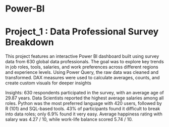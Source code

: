 # Power-BI
# Project_1 : Data Professional Survey Breakdown 
This project features an interactive Power BI dashboard built using survey data from 630 global data professionals. The goal was to explore key trends in job roles, tools, salaries, and work preferences across different regions and experience levels. Using Power Query, the raw data was cleaned and transformed. DAX measures were used to calculate averages, counts, and create custom visuals for deeper insights

Insights: 630 respondents participated in the survey, with an average age of 29.87 years.
          Data Scientists reported the highest average salaries among all roles.
          Python was the most preferred language with 420 users, followed by R (101) and SQL-based tools.
          43% of participants found it difficult to break into data roles; only 6.9% found it very easy.
          Average happiness rating with salary was 4.27 / 10, while work-life balance scored 5.74 / 10.
